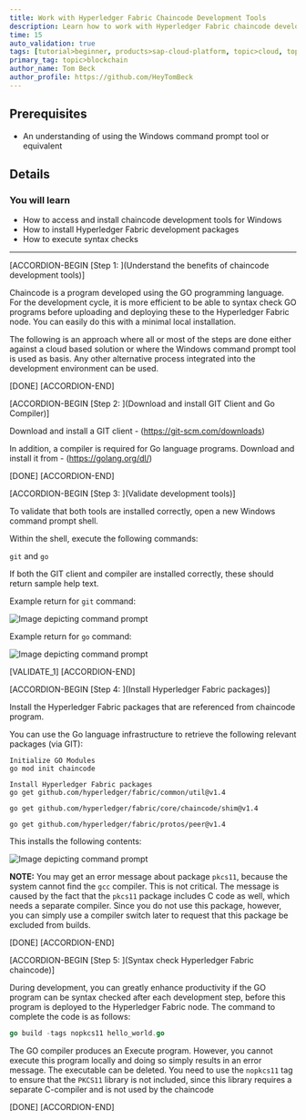 ```yaml
---
title: Work with Hyperledger Fabric Chaincode Development Tools
description: Learn how to work with Hyperledger Fabric chaincode development tools, install development packages, and syntax check your chaincode before it is deployed.
time: 15
auto_validation: true
tags: [tutorial>beginner, products>sap-cloud-platform, topic>cloud, topic>blockchain]
primary_tag: topic>blockchain
author_name: Tom Beck
author_profile: https://github.com/HeyTomBeck
---
```


## Prerequisites
 - An understanding of using the Windows command prompt tool or equivalent

## Details
### You will learn
  - How to access and install chaincode development tools for Windows
  - How to install Hyperledger Fabric development packages
  - How to execute syntax checks
---

[ACCORDION-BEGIN [Step 1: ](Understand the benefits of chaincode development tools)]

Chaincode is a program developed using the GO programming language. For the development cycle, it is more efficient to be able to syntax check GO programs before uploading and deploying these to the Hyperledger Fabric node. You can easily do this with a minimal local installation.

The following is an approach where all or most of the steps are done either against a cloud based solution or where the Windows command prompt tool is used as basis. Any other alternative process integrated into the development environment can be used.

[DONE]
[ACCORDION-END]

[ACCORDION-BEGIN [Step 2: ](Download and install GIT Client and Go Compiler)]

Download and install a GIT client - (https://git-scm.com/downloads)

In addition, a compiler is required for Go language programs. Download and install it from - (https://golang.org/dl/)

[DONE]
[ACCORDION-END]

[ACCORDION-BEGIN [Step 3: ](Validate development tools)]

To validate that both tools are installed correctly, open a new Windows command prompt shell.

Within the shell, execute the following commands:

`git` and `go`

If both the GIT client and compiler are installed correctly, these should return sample help text.

Example return for `git` command:

![Image depicting command prompt](01--Git-Command.png)

Example return for `go` command:

![Image depicting command prompt](02-Go-Command.png)

[VALIDATE_1]
[ACCORDION-END]

[ACCORDION-BEGIN [Step 4: ](Install Hyperledger Fabric packages)]

Install the Hyperledger Fabric packages that are referenced from chaincode program.

You can use the Go language infrastructure to retrieve the following relevant packages (via GIT):

```Shell
Initialize GO Modules
go mod init chaincode

Install Hyperledger Fabric packages
go get github.com/hyperledger/fabric/common/util@v1.4

go get github.com/hyperledger/fabric/core/chaincode/shim@v1.4

go get github.com/hyperledger/fabric/protos/peer@v1.4

```

This installs the following contents:

![Image depicting command prompt](03--Package-Install.png)

**NOTE:**
 You may get an error message about package `pkcs11`, because the system cannot find the `gcc` compiler. This is not critical. The message is caused by the fact that the `pkcs11` package includes C code as well, which needs a separate compiler. Since you do not use this package, however, you can simply use a compiler switch later to request that this package be excluded from builds.


[DONE]
[ACCORDION-END]

[ACCORDION-BEGIN [Step 5: ](Syntax check Hyperledger Fabric chaincode)]

During development, you can greatly enhance productivity if the GO program can be syntax checked after each development step, before this program is deployed to the Hyperledger Fabric node. The command to complete the code is as follows:

```Go
go build -tags nopkcs11 hello_world.go
```

The GO compiler produces an Execute program. However, you cannot execute this program locally and doing so simply results in an error message. The executable can be deleted. You need to use the `nopkcs11` tag to ensure that the `PKCS11` library is not included, since this library requires a separate C-compiler and is not used by the chaincode

[DONE]
[ACCORDION-END]
